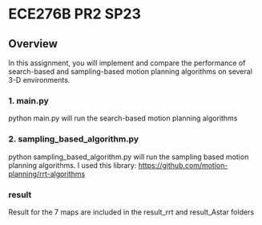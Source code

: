 # ECE276B PR2 SP23

## Overview
In this assignment, you will implement and compare the performance of search-based and sampling-based motion planning algorithms on several 3-D environments.

### 1. main.py
python main.py will run the search-based motion planning algorithms

### 2. sampling_based_algorithm.py
python sampling_based_algorithm.py will run the sampling based motion planning algorithms. I used this library: https://github.com/motion-planning/rrt-algorithms

### result
Result for the 7 maps are included in the result_rrt and result_Astar folders